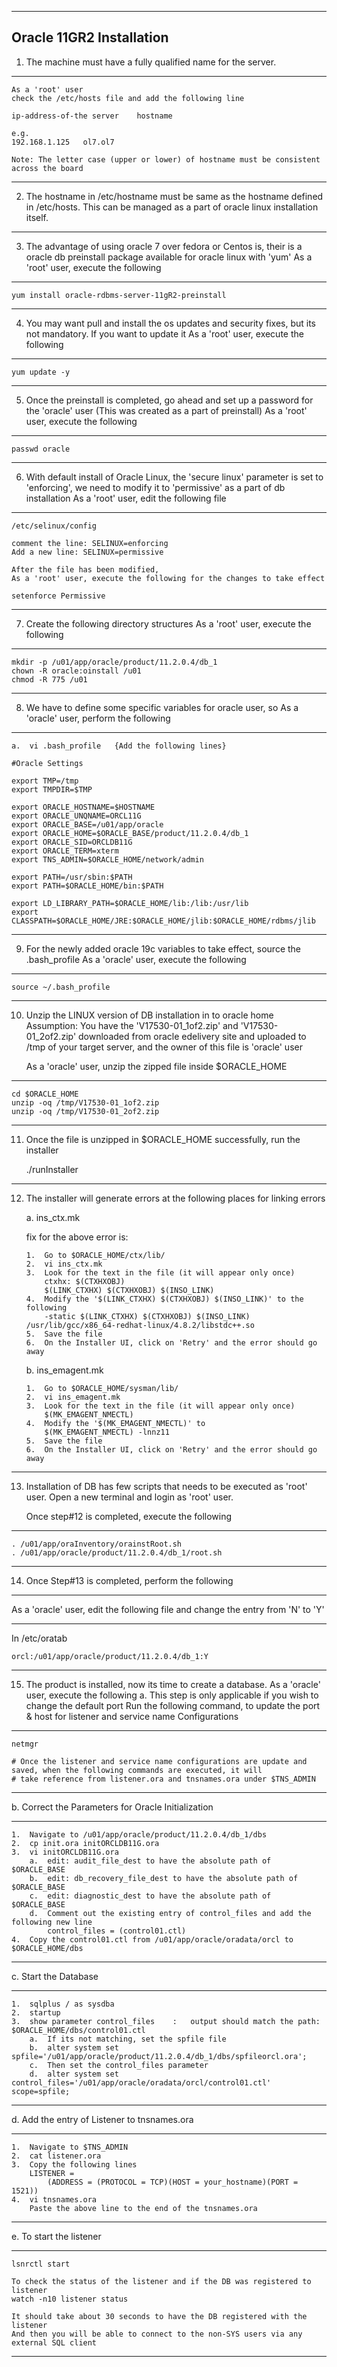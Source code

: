 --------------------------------------------------------------------------------
Oracle 11GR2 Installation
--------------------------------------------------------------------------------

1.  The machine must have a fully qualified name for the server.
--------------------------------------------------------------------------------
    As a 'root' user
    check the /etc/hosts file and add the following line

    ip-address-of-the server    hostname

    e.g.
    192.168.1.125   ol7.ol7

    Note: The letter case (upper or lower) of hostname must be consistent across the board

--------------------------------------------------------------------------------
2.  The hostname in /etc/hostname must be same as the hostname defined in /etc/hosts. This can be managed as a part of oracle linux installation itself.
--------------------------------------------------------------------------------

3.  The advantage of using oracle 7 over fedora or Centos is, their is a oracle db preinstall package available for oracle linux with 'yum'
    As a 'root' user, execute the following
--------------------------------------------------------------------------------
    yum install oracle-rdbms-server-11gR2-preinstall

--------------------------------------------------------------------------------
4.  You may want pull and install the os updates and security fixes, but its not mandatory. If you want to update it
    As a 'root' user, execute the following
--------------------------------------------------------------------------------
    yum update -y

--------------------------------------------------------------------------------
5.  Once the preinstall is completed, go ahead and set up a password for the 'oracle' user (This was created as a part of preinstall)
    As a 'root' user, execute the following
--------------------------------------------------------------------------------
    passwd oracle

--------------------------------------------------------------------------------
6.  With default install of Oracle Linux, the 'secure linux' parameter is set to 'enforcing', we need to modify it to 'permissive' as a part of db installation
    As a 'root' user, edit the following file
--------------------------------------------------------------------------------
    /etc/selinux/config

    comment the line: SELINUX=enforcing
    Add a new line: SELINUX=permissive

    After the file has been modified,
    As a 'root' user, execute the following for the changes to take effect

    setenforce Permissive

--------------------------------------------------------------------------------
7.  Create the following directory structures
    As a 'root' user, execute the following
--------------------------------------------------------------------------------
    mkdir -p /u01/app/oracle/product/11.2.0.4/db_1
    chown -R oracle:oinstall /u01
    chmod -R 775 /u01

--------------------------------------------------------------------------------
8.  We have to define some specific variables for oracle user, so
    As a 'oracle' user, perform the following
--------------------------------------------------------------------------------
    a.  vi .bash_profile   {Add the following lines}

	#Oracle Settings

	export TMP=/tmp
	export TMPDIR=$TMP

	export ORACLE_HOSTNAME=$HOSTNAME
	export ORACLE_UNQNAME=ORCL11G
	export ORACLE_BASE=/u01/app/oracle
	export ORACLE_HOME=$ORACLE_BASE/product/11.2.0.4/db_1
	export ORACLE_SID=ORCLDB11G
	export ORACLE_TERM=xterm
	export TNS_ADMIN=$ORACLE_HOME/network/admin

	export PATH=/usr/sbin:$PATH
	export PATH=$ORACLE_HOME/bin:$PATH

	export LD_LIBRARY_PATH=$ORACLE_HOME/lib:/lib:/usr/lib
	export CLASSPATH=$ORACLE_HOME/JRE:$ORACLE_HOME/jlib:$ORACLE_HOME/rdbms/jlib

--------------------------------------------------------------------------------
9. For the newly added oracle 19c variables to take effect, source the .bash_profile
    As a 'oracle' user, execute the following

--------------------------------------------------------------------------------
    source ~/.bash_profile

--------------------------------------------------------------------------------
10. Unzip the LINUX version of DB installation in to oracle home
    Assumption: You have the 'V17530-01_1of2.zip' and 'V17530-01_2of2.zip' downloaded from oracle edelivery site and uploaded to /tmp of your target server, and the owner of this file is 'oracle' user

    As a 'oracle' user, unzip the zipped file inside $ORACLE_HOME

--------------------------------------------------------------------------------
    cd $ORACLE_HOME
    unzip -oq /tmp/V17530-01_1of2.zip
	unzip -oq /tmp/V17530-01_2of2.zip

--------------------------------------------------------------------------------
11. Once the file is unzipped in $ORACLE_HOME successfully, run the installer
    
	./runInstaller

--------------------------------------------------------------------------------
12.	The installer will generate errors at the following places for linking errors

	a.	ins_ctx.mk
	
	fix for the above error is:

		1.	Go to $ORACLE_HOME/ctx/lib/
		2.	vi ins_ctx.mk
		3. 	Look for the text in the file (it will appear only once)
			ctxhx: $(CTXHXOBJ)
			$(LINK_CTXHX) $(CTXHXOBJ) $(INSO_LINK)
		4.	Modify the '$(LINK_CTXHX) $(CTXHXOBJ) $(INSO_LINK)' to the following
			-static $(LINK_CTXHX) $(CTXHXOBJ) $(INSO_LINK) /usr/lib/gcc/x86_64-redhat-linux/4.8.2/libstdc++.so
		5.	Save the file
		6.	On the Installer UI, click on 'Retry' and the error should go away
	
	
	b.	ins_emagent.mk

		1.	Go to $ORACLE_HOME/sysman/lib/
		2.	vi ins_emagent.mk
		3.	Look for the text in the file (it will appear only once)
			$(MK_EMAGENT_NMECTL)
		4.	Modify the '$(MK_EMAGENT_NMECTL)' to
			$(MK_EMAGENT_NMECTL) -lnnz11 
		5.	Save the file
		6.	On the Installer UI, click on 'Retry' and the error should go away

--------------------------------------------------------------------------------
13. Installation of DB has few scripts that needs to be executed as 'root' user.
    Open a new terminal and login as 'root' user.

    Once step#12 is completed, execute the following
--------------------------------------------------------------------------------

    . /u01/app/oraInventory/orainstRoot.sh
    . /u01/app/oracle/product/11.2.0.4/db_1/root.sh

--------------------------------------------------------------------------------
14. Once Step#13 is completed, perform the following

--------------------------------------------------------------------------------
As a 'oracle' user, edit the following file and change the entry from 'N' to 'Y'

--------------------------------------------------------------------------------
In /etc/oratab

    orcl:/u01/app/oracle/product/11.2.0.4/db_1:Y

--------------------------------------------------------------------------------
15. The product is installed, now its time to create a database.
    As a 'oracle' user, execute the following
a.  This step is only applicable if you wish to change the default port
    Run the following command, to update the port & host for listener and service name Configurations

--------------------------------------------------------------------------------
    netmgr

    # Once the listener and service name configurations are update and saved, when the following commands are executed, it will 
    # take reference from listener.ora and tnsnames.ora under $TNS_ADMIN

--------------------------------------------------------------------------------
b.	Correct the Parameters for Oracle Initialization

--------------------------------------------------------------------------------
	1.	Navigate to /u01/app/oracle/product/11.2.0.4/db_1/dbs
	2.	cp init.ora initORCLDB11G.ora
	3.	vi initORCLDB11G.ora
		a.	edit: audit_file_dest to have the absolute path of $ORACLE_BASE
		b.	edit: db_recovery_file_dest to have the absolute path of $ORACLE_BASE
		c.	edit: diagnostic_dest to have the absolute path of $ORACLE_BASE
		d.	Comment out the existing entry of control_files and add the following new line 
			control_files = (control01.ctl)
	4.	Copy the control01.ctl from /u01/app/oracle/oradata/orcl to $ORACLE_HOME/dbs
	
--------------------------------------------------------------------------------
c.	Start the Database

--------------------------------------------------------------------------------
	1.	sqlplus / as sysdba
	2.	startup
	3.	show parameter control_files	:	output should match the path: $ORACLE_HOME/dbs/control01.ctl
		a. 	If its not matching, set the spfile file
		b.	alter system set spfile='/u01/app/oracle/product/11.2.0.4/db_1/dbs/spfileorcl.ora';
		c.	Then set the control_files parameter
		d.	alter system set control_files='/u01/app/oracle/oradata/orcl/control01.ctl' scope=spfile;

--------------------------------------------------------------------------------
d.	Add the entry of Listener to tnsnames.ora

--------------------------------------------------------------------------------
	1.	Navigate to $TNS_ADMIN
	2.	cat listener.ora
	3.	Copy the following lines
		LISTENER =
			(ADDRESS = (PROTOCOL = TCP)(HOST = your_hostname)(PORT = 1521))
	4.	vi tnsnames.ora
		Paste the above line to the end of the tnsnames.ora

--------------------------------------------------------------------------------
e.  To start the listener

--------------------------------------------------------------------------------
    lsnrctl start

	To check the status of the listener and if the DB was registered to listener
	watch -n10 listener status
	
	It should take about 30 seconds to have the DB registered with the listener
	And then you will be able to connect to the non-SYS users via any external SQL client

--------------------------------------------------------------------------------